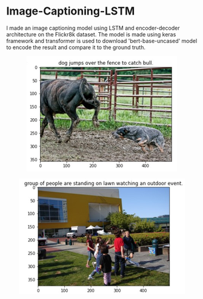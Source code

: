 # Image-Captioning-LSTM
I made an image captioning model using LSTM and encoder-decoder architecture on the Flickr8k dataset. The model is made using keras framework and transformer is used to download 'bert-base-uncased' model to encode the result and compare it to the ground truth.
<br>
  
  <p align="center">
  <img src="/images/image1.jpg" alt="Alt text" title="Optional title">
</p>

<p align="center">
 <img src="/images/image2.jpg" alt="Alt text" title="Optional title">
</p>
  



